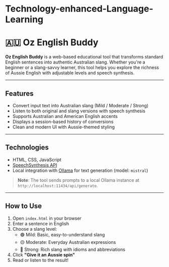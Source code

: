 # Technology-enhanced-Language-Learning

# 🇦🇺 Oz English Buddy

**Oz English Buddy** is a web-based educational tool that transforms standard English sentences into authentic Australian slang. Whether you're a beginner or a slang-savvy learner, this tool helps you explore the richness of Aussie English with adjustable levels and speech synthesis.

---

## Features

- Convert input text into Australian slang (Mild / Moderate / Strong)
- Listen to both original and slang versions with speech synthesis
- Supports Australian and American English accents
- Displays a session-based history of conversions
- Clean and modern UI with Aussie-themed styling

---

## Technologies

- HTML, CSS, JavaScript
- [SpeechSynthesis API](https://developer.mozilla.org/en-US/docs/Web/API/SpeechSynthesis)
- Local integration with [Ollama](https://ollama.com/) for text generation (model: `mistral`)

> **Note**: The tool sends prompts to a local Ollama instance at `http://localhost:11434/api/generate`.

---

## How to Use

1. Open `index.html` in your browser
2. Enter a sentence in English
3. Choose a slang level:
   - 🟢 Mild: Basic, easy-to-understand slang
   - 🟡 Moderate: Everyday Australian expressions
   - 🔴 Strong: Rich slang with idioms and abbreviations
4. Click **"Give it an Aussie spin"**
5. Read or listen to the result!
